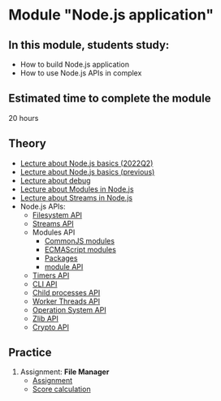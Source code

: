 # Module "Node.js application"

## In this module, students study:

- How to build Node.js application
- How to use Node.js APIs in complex

## Estimated time to complete the module
20 hours
## Theory  

- [Lecture about Node.js basics (2022Q2)](https://www.youtube.com/watch?v=oXoSeVbXX_M)
- [Lecture about Node.js basics (previous)](https://youtu.be/dcdjTqKV2_Q)
- [Lecture about debug](https://youtu.be/BP2I6VblN8U)
- [Lecture about Modules in Node.js](https://www.youtube.com/watch?v=RXFOAqsWzFA)
- [Lecture about Streams in Node.js](https://youtu.be/o1WPOQgPT3Y)
- Node.js APIs:
  - [Filesystem API](https://nodejs.org/dist/latest-v18.x/docs/api/fs.html)
  - [Streams API](https://nodejs.org/dist/latest-v18.x/docs/api/stream.html)
  - Modules API
    - [CommonJS modules](https://nodejs.org/dist/latest-v18.x/docs/api/modules.html)
    - [ECMAScript modules](https://nodejs.org/dist/latest-v18.x/docs/api/esm.html)
    - [Packages](https://nodejs.org/dist/latest-v18.x/docs/api/packages.html)
    - [module API](https://nodejs.org/dist/latest-v18.x/docs/api/module.html)
  - [Timers API](https://nodejs.org/en/docs/guides/timers-in-node/)
  - [CLI API](https://nodejs.org/dist/latest-v18.x/docs/api/cli.html)
  - [Child processes API](https://nodejs.org/dist/latest-v18.x/docs/api/child_process.html)
  - [Worker Threads API](https://nodejs.org/dist/latest-v18.x/docs/api/worker_threads.html)
  - [Operation System API](https://nodejs.org/dist/latest-v18.x/docs/api/os.html)
  - [Zlib API](https://nodejs.org/dist/latest-v18.x/docs/api/zlib.html)
  - [Crypto API](https://nodejs.org/dist/latest-v18.x/docs/api/crypto.html)

## Practice
1. Assignment: **File Manager**
    - [Assignment](https://github.com/AlreadyBored/nodejs-assignments/blob/main/assignments/file-manager/assignment.md)
    - [Score calculation](https://github.com/AlreadyBored/nodejs-assignments/blob/main/assignments/file-manager/score.md)